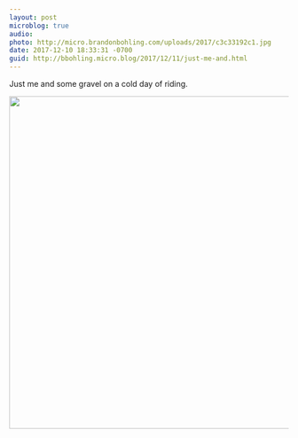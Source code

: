 ```yaml
---
layout: post
microblog: true
audio: 
photo: http://micro.brandonbohling.com/uploads/2017/c3c33192c1.jpg
date: 2017-12-10 18:33:31 -0700
guid: http://bbohling.micro.blog/2017/12/11/just-me-and.html
---
```

Just me and some gravel on a cold day of riding.

<img src="http://micro.brandonbohling.com/uploads/2017/c3c33192c1.jpg" width="600" height="600" />

